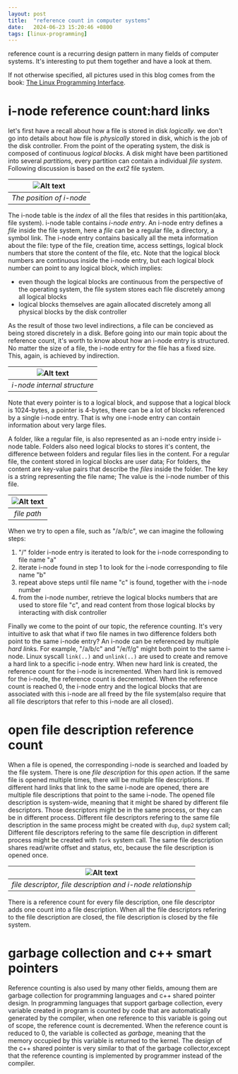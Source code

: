 ```yaml
---
layout: post
title:  "reference count in computer systems"
date:   2024-06-23 15:20:46 +0800
tags: [linux-programming]
---
```


reference count is a recurring design pattern in many fields of computer systems. It's interesting to put them together and have a look at them.

If not otherwise specified, all pictures used in this blog comes from the book: [The Linux Programming Interface](https://man7.org/tlpi/). 

# i-node reference count:hard links

let's first have a recall about how a file is stored in disk *logically*. we don't go into details about how file is *physically* stored in disk, which is the job of the disk controller. From the point of the operating system, the disk is composed of continuous *logical blocks*. A disk might have been partitioned into several *partition*s, every partition can contain a individual *file system*. Following discussion is based on the *ext2* file system.

| ![Alt text](/assets/images/disk_partition.png) | 
|:--:| 
| *The position of i-node*  |

The i-node table is the *index* of all the files that resides in this partition(aka, file system). i-node table contains *i-node entry*. An i-node entry defines a *file* inside the file system, here a *file* can be a regular file, a directory, a symbol link. The i-node entry contains basically all the meta information about the file: type of the file, creation time, access settings, logical block numbers that store the content of the file, etc. Note that the logical block numbers are continuous inside the i-node entry, but each logical block number can point to any logical block, which implies:

- even though the logical blocks are continuous from the perspective of the operating system, the file system stores each file discretely among all logical blocks
- logical blocks themselves are again allocated discretely among all physical blocks by the disk controller

As the result of those two level indirections, a file can be concieved as being stored discretely in a disk. Before going into our main topic about the reference count, it's worth to know about how an i-node entry is structured. No matter the size of a file, the i-node entry for the file has a fixed size. This, again, is achieved by indirection.

| ![Alt text](/assets/images/i_node.png) | 
|:--:| 
| *i-node internal structure*  |

Note that every pointer is to a logical block, and suppose that a logical block is 1024-bytes, a pointer is 4-bytes, there can be a lot of blocks referenced by a single i-node entry. That is why one i-node entry can contain information about very large files.

A folder, like a regular file, is also represented as an i-node entry inside i-node table. Folders also need logical blocks to stores it's content, the difference between folders and regular files lies in the content. For a regular file, the content stored in logical blocks are user data; For folders, the content are key-value pairs that describe the *files* inside the folder. The key is a string representing the file name; The value is the i-node number of this file.

| ![Alt text](/assets/images/file_path.png) | 
|:--:| 
| *file path*  |

When we try to open a file, such as "/a/b/c", we can imagine the following steps:

1. "/" folder i-node entry is iterated to look for the i-node corresponding to file name "a"
2. iterate i-node found in step 1 to look for the i-node corresponding to file name "b"
3. repeat above steps until file name "c" is found, together with the i-node number
4. from the i-node number, retrieve the logical blocks numbers that are used to store file "c", and read content from those logical blocks by interacting with disk controller

Finally we come to the point of our topic, the reference counting. It's very intuitive to ask that what if two file names in two difference folders both point to the same i-node entry?  An i-node can be referenced by multiple *hard link*s. For example, "/a/b/c" and "/e/f/g" might both point to the same i-node. Linux syscall `link(..)` and `unlink(..)` are used to create and remove a hard link to a specific i-node entry. When new hard link is created, the reference count for the i-node is incremented. When hard link is removed for the i-node, the reference count is decremented. When the reference count is reached 0, the i-node entry and the logical blocks that are associated with this i-node are all freed by the file system(also require that all file descriptors that refer to this i-node are all closed).

# open file description reference count

When a file is opened, the corresponding i-node is searched and loaded by the file system. There is one *file description* for this *open* action. If the same file is opened multiple times, there will be multiple file descriptions. If different hard links that link to the same i-node are opened, there are multiple file descriptions that point to the same i-node. The opened file description is system-wide, meaning that it might be shared by different file descriptors. Those descriptors might be in the same process, or they can be in different process. Different file descriptors refering to the same file description in the same process might be created with `dup`, `dup2` system call; Different file descriptors refering to the same file description in different process might be created with `fork` system call. The same file description shares read/write offset and status, etc, because the file description is opened once.

| ![Alt text](/assets/images/file_description.png) | 
|:--:| 
| *file descriptor, file description and i-node relationship*  |

There is a reference count for every file description, one file descriptor adds one count into a file description. When all the file descriptors refering to the file description are closed, the file description is closed by the file system.

# garbage collection and c++ smart pointers

Reference counting is also used by many other fields, amoung them are garbage collection for programming languages and c++ shared pointer design. In programming languages that support garbage collection, every variable created in program is counted by code that are automatically generated by the compiler, when one reference to this variable is going out of scope, the reference count is decremented. When the reference count is reduced to 0, the variable is collected as *garbage*, meaning that the memory occupied by this variable is returned to the kernel. The design of the c++ shared pointer is very similar to that of the garbage collector,except that the reference counting is implemented by programmer instead of the compiler.